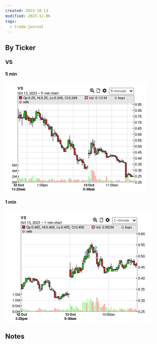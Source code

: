 ```yaml
---
created: 2023-10-13
modified: 2023-11-06
tags:
  - trade-journal
---
```

## By Ticker
### VS
#### 5 min
![Pasted image 20231106113312](../../../../../3RESOURCES/PUBLIC%20ASSETS/Pasted%20image%2020231106113312.png)
#### 1 min
![Pasted image 20231106113319](../../../../../3RESOURCES/PUBLIC%20ASSETS/Pasted%20image%2020231106113319.png)
## Notes